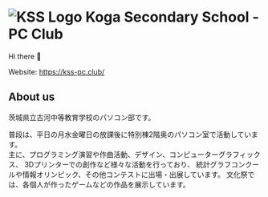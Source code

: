 <!--
  ご自由に、いい感じに変更してください！！！
-->

# ![KSS Logo](https://avatars.githubusercontent.com/u/48482702?s=32&v=4) Koga Secondary School - PC Club

Hi there 👋

Website: https://kss-pc.club/

## About us

茨城県立古河中等教育学校のパソコン部です。

普段は、平日の月水金曜日の放課後に特別棟2階奥のパソコン室で活動しています。<br>
主に、プログラミング演習や作曲活動、デザイン、コンピューターグラフィックス、
3Dプリンターでの創作など様々な活動を行っており、
統計グラフコンクールや情報オリンピック、その他コンテストに出場・出展しています。
文化祭では、各個人が作ったゲームなどの作品を展示しています。

<!--

**Here are some ideas to get you started:**

🙋‍♀️ A short introduction - what is your organization all about?
🌈 Contribution guidelines - how can the community get involved?
👩‍💻 Useful resources - where can the community find your docs? Is there anything else the community should know?
🍿 Fun facts - what does your team eat for breakfast?
🧙 Remember, you can do mighty things with the power of [Markdown](https://guides.github.com/features/mastering-markdown/)
-->
